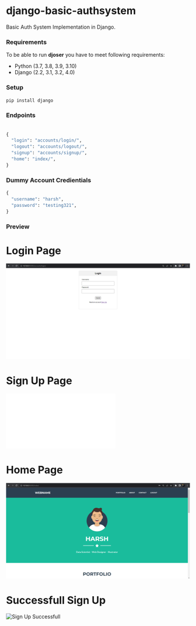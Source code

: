 # django-basic-authsystem

Basic Auth System Implementation in Django.

### Requirements

To be able to run **djoser** you have to meet following requirements:

- Python (3.7, 3.8, 3.9, 3.10)
- Django (2.2, 3.1, 3.2, 4.0)

### Setup

```python
pip install django
```

### Endpoints

```python

{
  "login": "accounts/login/",
  "logout": "accounts/logout/",
  "signup": "accounts/signup/",
  "home": "index/",
}
```

### Dummy Account Credientials

```python
{
  "username": "harsh",
  "password": "testing321",
}
```

### Preview

# Login Page
![Login Page](/Images/login_page.png)

# Sign Up Page
![Sign Up Page](/Images/register_page.html)

# Home Page
![Home Page](/Images/home_page.png)

# Successfull Sign Up
![Sign Up Successfull](/Images/registration_successfull.png)
